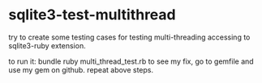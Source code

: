 sqlite3-test-multithread
========================

try to create some testing cases for testing multi-threading accessing to sqlite3-ruby extension.


to run it:
  bundle
  ruby multi_thread_test.rb
to see my fix, go to gemfile and use my gem on github. repeat above steps.